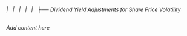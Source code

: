 ###### |   |   |   |   |   ├── Dividend Yield Adjustments for Share Price Volatility

*Add content here*